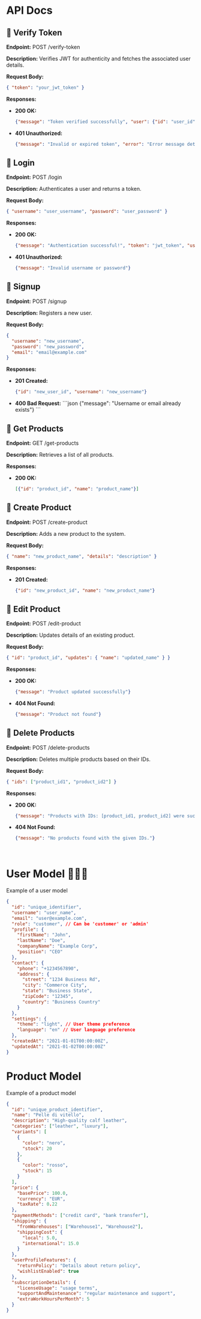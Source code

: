 # API Docs

<h2>🎯 Verify Token</h2>
<p><strong>Endpoint:</strong> POST /verify-token</p>
<p><strong>Description:</strong> Verifies JWT for authenticity and fetches the associated user details.</p>
<p><strong>Request Body:</strong></p>

```json
{ "token": "your_jwt_token" }
```

<p><strong>Responses:</strong></p>
<ul>
  <li><strong>200 OK:</strong> 
  
  ```json 
  {"message": "Token verified successfully", "user": {"id": "user_id", "username": "username", "role": "user_role"}}
  ```
  </li>
  <li><strong>401 Unauthorized:</strong> 
  
  ```json
  {"message": "Invalid or expired token", "error": "Error message detailing the issue"}
  ```
  </li>
</ul>

<h2>🎯 Login</h2>
<p><strong>Endpoint:</strong> POST /login</p>
<p><strong>Description:</strong> Authenticates a user and returns a token.</p>
<p><strong>Request Body:</strong>

```json
{ "username": "user_username", "password": "user_password" }
```

</p>
<p><strong>Responses:</strong></p>
<ul>
  <li><strong>200 OK:</strong> 
  
  ```json
  {"message": "Authentication successful!", "token": "jwt_token", "user": {"id": "user_id", "username": "user_username", "role": "user_role"}}
  ```
  </li>
  <li><strong>401 Unauthorized:</strong> 
  
  ```json
  {"message": "Invalid username or password"}
  ```
  </li>
</ul>

<h2>🎯 Signup</h2>
<p><strong>Endpoint:</strong> POST /signup</p>
<p><strong>Description:</strong> Registers a new user.</p>
<p><strong>Request Body:</strong>

```json
{
  "username": "new_username",
  "password": "new_password",
  "email": "email@example.com"
}
```

</p>
<p><strong>Responses:</strong></p>
<ul>
  <li><strong>201 Created:</strong> 
  
  ```json
  {"id": "new_user_id", "username": "new_username"}
  ```
  </li>
  <li><strong>400 Bad Request:</strong> 
  ```json
  {"message": "Username or email already exists"}
  ```</li>
</ul>

<h2>🎯 Get Products</h2>
<p><strong>Endpoint:</strong> GET /get-products</p>
<p><strong>Description:</strong> Retrieves a list of all products.</p>
<p><strong>Responses:</strong></p>
<ul>
  <li><strong>200 OK:</strong> 
  
  ```json
  [{"id": "product_id", "name": "product_name"}]
  ```
  </li>
</ul>

<h2>🎯 Create Product</h2>
<p><strong>Endpoint:</strong> POST /create-product</p>
<p><strong>Description:</strong> Adds a new product to the system.</p>
<p><strong>Request Body:</strong>

```json
{ "name": "new_product_name", "details": "description" }
```

</p>
<p><strong>Responses:</strong></p>
<ul>
  <li><strong>201 Created:</strong> 
  
  ```json
  {"id": "new_product_id", "name": "new_product_name"}
  ```
  </li>
</ul>

<h2>🎯 Edit Product</h2>
<p><strong>Endpoint:</strong> POST /edit-product</p>
<p><strong>Description:</strong> Updates details of an existing product.</p>
<p><strong>Request Body:</strong>

```json
{ "id": "product_id", "updates": { "name": "updated_name" } }
```

</p>
<p><strong>Responses:</strong></p>
<ul>
  <li><strong>200 OK:</strong> 
  
  ```json
  {"message": "Product updated successfully"}
  ```
  </li>
  <li><strong>404 Not Found:</strong> 
  
  ```json
  {"message": "Product not found"}
  ```
  </li>
</ul>

<h2>🎯 Delete Products</h2>
<p><strong>Endpoint:</strong> POST /delete-products</p>
<p><strong>Description:</strong> Deletes multiple products based on their IDs.</p>
<p><strong>Request Body:</strong>

```json
{ "ids": ["product_id1", "product_id2"] }
```

</p>
<p><strong>Responses:</strong></p>
<ul>
  <li><strong>200 OK:</strong> 
  
  ```json
  {"message": "Products with IDs: [product_id1, product_id2] were successfully deleted."}
  ```
  </li>
  <li><strong>404 Not Found:</strong> 
  
  ```json
  {"message": "No products found with the given IDs."}
  ```
  </li>
</ul>

<br />

# User Model 🙋🏻‍♂️

Example of a user model

```json
{
  "id": "unique_identifier",
  "username": "user_name",
  "email": "user@example.com",
  "role": "customer", // Can be 'customer' or 'admin'
  "profile": {
    "firstName": "John",
    "lastName": "Doe",
    "companyName": "Example Corp",
    "position": "CEO"
  },
  "contact": {
    "phone": "+1234567890",
    "address": {
      "street": "1234 Business Rd",
      "city": "Commerce City",
      "state": "Business State",
      "zipCode": "12345",
      "country": "Business Country"
    }
  },
  "settings": {
    "theme": "light", // User theme preference
    "language": "en" // User language preference
  },
  "createdAt": "2021-01-01T00:00:00Z",
  "updatedAt": "2021-01-02T00:00:00Z"
}
```

# Product Model

Example of a product model

```json
{
  "id": "unique_product_identifier",
  "name": "Pelle di vitello",
  "description": "High-quality calf leather",
  "categories": ["leather", "luxury"],
  "variants": [
    {
      "color": "nero",
      "stock": 20
    },
    {
      "color": "rosso",
      "stock": 15
    }
  ],
  "price": {
    "basePrice": 100.0,
    "currency": "EUR",
    "taxRate": 0.22
  },
  "paymentMethods": ["credit card", "bank transfer"],
  "shipping": {
    "fromWarehouses": ["Warehouse1", "Warehouse2"],
    "shippingCost": {
      "local": 5.0,
      "international": 15.0
    }
  },
  "userProfileFeatures": {
    "returnPolicy": "Details about return policy",
    "wishlistEnabled": true
  },
  "subscriptionDetails": {
    "licenseUsage": "usage terms",
    "supportAndMaintenance": "regular maintenance and support",
    "extraWorkHoursPerMonth": 5
  }
}
```

